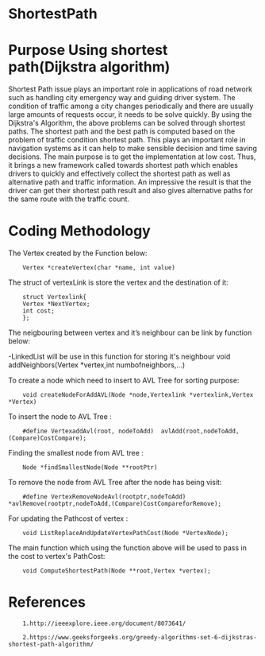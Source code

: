 # ShortestPath


# Purpose Using shortest path(Dijkstra algorithm)

Shortest Path issue plays an important role in applications of road network such as handling city emergency way and guiding driver system. The condition of traffic among a city changes periodically and there are usually large amounts of requests occur, it needs to be solve quickly. By using the Dijkstra's Algorithm, the above problems can be solved through shortest paths. The shortest path and the best path is computed based on the problem of traffic condition shortest path. This plays an important role in navigation systems as it can help to make sensible decision and time saving decisions. The main purpose is to get the implementation at low cost. Thus, it brings a new framework called towards shortest path which enables drivers to quickly and effectively collect the shortest path as well as alternative path and traffic information. An impressive the result is that the driver can get their shortest path result and also gives alternative paths for the same route with the traffic count.

# Coding Methodology

The Vertex created by the Function below:

        Vertex *createVertex(char *name, int value)

The struct of vertexLink is store the vertex and the destination of it:

        struct Vertexlink{
        Vertex *NextVertex;
        int cost;
        };

The neigbouring between vertex and it’s neighbour can be link by function below:

-LinkedList will be use in this function for storing it's neighbour
        void addNeighbors(Vertex *vertex,int numbofneighbors,...)

To create a node which need to insert to AVL Tree for sorting purpose:

        void createNodeForAddAVL(Node *node,Vertexlink *vertexlink,Vertex *Vertex)

To insert the node to AVL Tree :

        #define VertexaddAvl(root, nodeToAdd)  avlAdd(root,nodeToAdd,(Compare)CostCompare);

Finding the smallest node from AVL tree :

        Node *findSmallestNode(Node **rootPtr)

To remove the node from AVL Tree after the node has being visit:

        #define VertexRemoveNodeAvl(rootptr,nodeToAdd)      *avlRemove(rootptr,nodeToAdd,(Compare)CostCompareforRemove);

For updating the Pathcost of vertex :

        void ListReplaceAndUpdateVertexPathCost(Node *VertexNode);

The main function which using the function above  will be used to pass in the cost to vertex's PathCost:

        void ComputeShortestPath(Node **root,Vertex *vertex);

# References
        1.http://ieeexplore.ieee.org/document/8073641/

        2.https://www.geeksforgeeks.org/greedy-algorithms-set-6-dijkstras-shortest-path-algorithm/